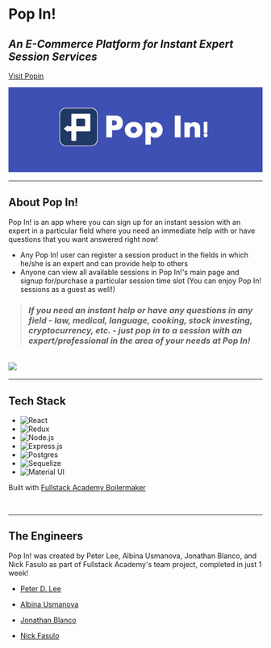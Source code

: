 # Pop In!

## _An E-Commerce Platform for Instant Expert Session Services_

<a href="https://popin-app.herokuapp.com" target="_blank">Visit Popin</a>

<img src="public/popin-banner.jpg" width="850">

<br/>

---

## About Pop In!

Pop In! is an app where you can sign up for an instant session with an expert in a particular field where you need an immediate help with or have questions that you want answered right now!

- Any Pop In! user can register a session product in the fields in which he/she is an expert and can provide help to others
- Anyone can view all available sessions in Pop In!'s main page and signup for/purchase a particular session time slot (You can enjoy Pop In! sessions as a guest as well!)

> ### _If you need an instant help or have any questions in any field - law, medical, language, cooking, stock investing, cryptocurrency, etc. - just pop in to a session with an expert/professional in the area of your needs at Pop In!_

<br/>

<img src="public/popin-snippet.gif" width="850">

---

## Tech Stack

- ![React](https://img.shields.io/badge/-React-05122A?style=plastic&color=1ea9f5&logo=react)
- ![Redux](https://img.shields.io/badge/-Redux-05122A?style=plastic&color=a084f7&logo=redux&logoColor=6131AE)
- ![Node.js](https://img.shields.io/badge/-Node.js-05122A?style=plastic&color=093103&logo=node.js)
- ![Express.js](https://img.shields.io/badge/-Express-05122A?style=plastic&color=252c2f&logo=express)
- ![Postgres](https://img.shields.io/badge/-Postgres-05122A?style=plastic&color=032147&logo=postgresQL)
- ![Sequelize](https://img.shields.io/badge/-Sequelize-05122A?style=plastic&color=0f5182&logo=sequelize)
- ![Material UI](https://img.shields.io/badge/-MaterialUI-05122A?style=plastic&color=01335f&logo=materialui)

Built with <a href="https://github.com/FullstackAcademy/boilermaker" target="_blank" >Fullstack Academy Boilermaker</a>

<br/>

---

## The Engineers

Pop In! was created by Peter Lee, Albina Usmanova, Jonathan Blanco, and Nick Fasulo as part of Fullstack Academy's team project, completed in just 1 week!

- <a href="https://github.com/pdl39" target="_blank"><p>Peter D. Lee</p>
- <a href="https://github.com/Lighein" target="_blank"><p>Albina Usmanova</p>
- <a href="https://github.com/jonblanco-gif" target="_blank"><p>Jonathan Blanco</p>
- <a href="https://github.com/NickFasulo" target="_blank"><p>Nick Fasulo</p>
